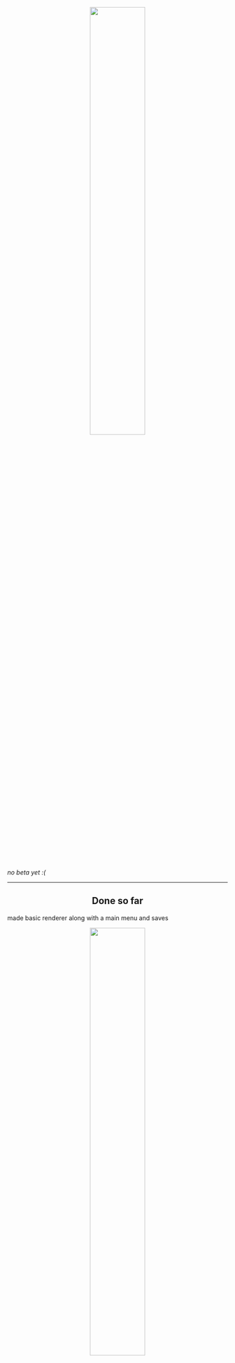 
<p align="center">
<img src="https://cdn.discordapp.com/attachments/840918041592070154/1084551948935635084/Slice_58_2.png" style="width:50%">
</p>

*no beta yet :(*
<hr>

<h2 align="center">Done so far</h2>

<p>made basic renderer along with a main menu and saves</p>
<p align="center">
<img style="width:50%" src="https://cdn.discordapp.com/attachments/840918041592070154/1083853434228314202/Slice_61_1.png">
</p>
<p align="center">
<img style="width:50%" src="https://cdn.discordapp.com/attachments/840918041592070154/1084552377580912730/Slice_61_2.png">
</p>

<h2 align="center">planned features</h2>

- Fights
- Dm control panel
- multiplayer connectivity to view the map
- website for smart tv display of map
- save player positions and resume game later
- export and share your map! __DONE


<h2 align="center">controls</h2>

<b>In Editor:</b>
-  right click to erase
- left click to place
-  middle mouse to pan
- scoll to zoom
- r to rotate tile
